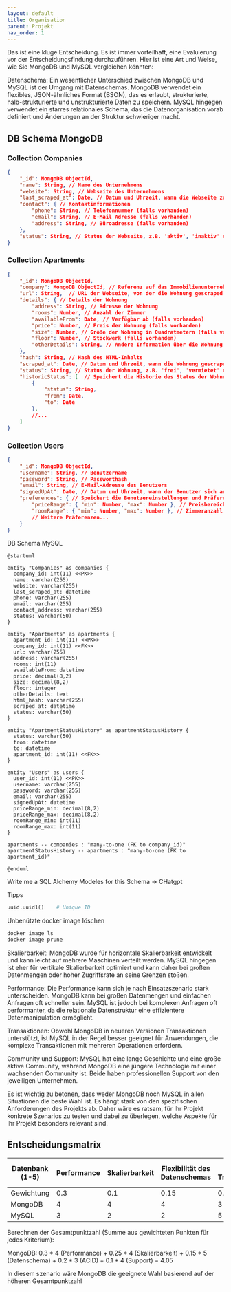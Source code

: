 ```yaml
---
layout: default
title: Organisation
parent: Projekt
nav_order: 1
---
```


Das ist eine kluge Entscheidung. Es ist immer vorteilhaft, eine Evaluierung vor der Entscheidungsfindung durchzuführen. Hier ist eine Art und Weise, wie Sie MongoDB und MySQL vergleichen könnten:

Datenschema: Ein wesentlicher Unterschied zwischen MongoDB und MySQL ist der Umgang mit Datenschemas. MongoDB verwendet ein flexibles, JSON-ähnliches Format (BSON), das es erlaubt, strukturierte, halb-strukturierte und unstrukturierte Daten zu speichern. MySQL hingegen verwendet ein starres relationales Schema, das die Datenorganisation vorab definiert und Änderungen an der Struktur schwieriger macht.

## DB Schema MongoDB

### Collection Companies

```json
{
    "_id": MongoDB ObjectId,
    "name": String, // Name des Unternehmens
    "website": String, // Webseite des Unternehmens 
    "last_scraped_at": Date, // Datum und Uhrzeit, wann die Webseite zuletzt gescraped wurde
    "contact": { // Kontaktinformationen
        "phone": String, // Telefonnummer (falls vorhanden)
        "email": String, // E-Mail Adresse (falls vorhanden)
        "address": String, // Büroadresse (falls vorhanden)
    },
    "status": String, // Status der Webseite, z.B. 'aktiv', 'inaktiv' etc.
}
```

### Collection Apartments

```json
{
    "_id": MongoDB ObjectId,
    "company": MongoDB ObjectId, // Referenz auf das Immobilienunternehmen
    "url": String,  // URL der Webseite, von der die Wohnung gescraped wurde
    "details": { // Details der Wohnung
        "address": String, // Adresse der Wohnung
        "rooms": Number, // Anzahl der Zimmer
        "availableFrom": Date, // Verfügbar ab (falls vorhanden)
        "price": Number, // Preis der Wohnung (falls vorhanden)
        "size": Number, // Größe der Wohnung in Quadratmetern (falls vorhanden)
        "floor": Number, // Stockwerk (falls vorhanden)
        "otherDetails": String, // Andere Information über die Wohnung (falls vorhanden)
    },
    "hash": String, // Hash des HTML-Inhalts
    "scraped_at": Date, // Datum und Uhrzeit, wann die Wohnung gescraped wurde
    "status": String, // Status der Wohnung, z.B. 'frei', 'vermietet' etc.
    "historicStatus": [  // Speichert die Historie des Status der Wohnung
        { 
            "status": String, 
            "from": Date, 
            "to": Date 
        },
        //...
    ]
}

```

### Collection Users

```json
{
    "_id": MongoDB ObjectId,
    "username": String, // Benutzername
    "password": String, // Passworthash
    "email": String, // E-Mail-Adresse des Benutzers
    "signedUpAt": Date, // Datum und Uhrzeit, wann der Benutzer sich angemeldet hat
    "preferences": { // Speichert die Benutzereinstellungen und Präferenzen
        "priceRange": { "min": Number, "max": Number }, // Preisbereich
        "roomRange": { "min": Number, "max": Number }, // Zimmeranzahl
        // Weitere Präferenzen...
    }
}

```

DB Schema MySQL

```plantuml
@startuml

entity "Companies" as companies {
  company_id: int(11) <<PK>>
  name: varchar(255)
  website: varchar(255)
  last_scraped_at: datetime
  phone: varchar(255)
  email: varchar(255)
  contact_address: varchar(255)
  status: varchar(50)
}

entity "Apartments" as apartments {
  apartment_id: int(11) <<PK>>
  company_id: int(11) <<FK>>
  url: varchar(255)
  address: varchar(255)
  rooms: int(11)
  availableFrom: datetime
  price: decimal(8,2)
  size: decimal(8,2)
  floor: integer
  otherDetails: text
  html_hash: varchar(255)
  scraped_at: datetime
  status: varchar(50)
}

entity "ApartmentStatusHistory" as apartmentStatusHistory {
  status: varchar(50)
  from: datetime
  to: datetime
  apartment_id: int(11) <<FK>>
}

entity "Users" as users {
  user_id: int(11) <<PK>>
  username: varchar(255)
  password: varchar(255)
  email: varchar(255)
  signedUpAt: datetime
  priceRange_min: decimal(8,2)
  priceRange_max: decimal(8,2)
  roomRange_min: int(11)
  roomRange_max: int(11)
}

apartments -- companies : "many-to-one (FK to company_id)"
apartmentStatusHistory -- apartments : "many-to-one (FK to apartment_id)"

@enduml
```
Write me a SQL Alchemy Modeles for this Schema -> CHatgpt 

Tipps

```python
uuid.uuid1()    # Unique ID
```

Unbenützte docker image löschen

```bash
docker image ls
docker image prune
```


Skalierbarkeit: MongoDB wurde für horizontale Skalierbarkeit entwickelt und kann leicht auf mehrere Maschinen verteilt werden. MySQL hingegen ist eher für vertikale Skalierbarkeit optimiert und kann daher bei großen Datenmengen oder hoher Zugriffsrate an seine Grenzen stoßen.

Performance: Die Performance kann sich je nach Einsatzszenario stark unterscheiden. MongoDB kann bei großen Datenmengen und einfachen Anfragen oft schneller sein. MySQL ist jedoch bei komplexen Anfragen oft performanter, da die relationale Datenstruktur eine effizientere Datenmanipulation ermöglicht.

Transaktionen: Obwohl MongoDB in neueren Versionen Transaktionen unterstützt, ist MySQL in der Regel besser geeignet für Anwendungen, die komplexe Transaktionen mit mehreren Operationen erfordern.

Community und Support: MySQL hat eine lange Geschichte und eine große aktive Community, während MongoDB eine jüngere Technologie mit einer wachsenden Community ist. Beide haben professionellen Support von den jeweiligen Unternehmen.

Es ist wichtig zu betonen, dass weder MongoDB noch MySQL in allen Situationen die beste Wahl ist. Es hängt stark von den spezifischen Anforderungen des Projekts ab. Daher wäre es ratsam, für Ihr Projekt konkrete Szenarios zu testen und dabei zu überlegen, welche Aspekte für Ihr Projekt besonders relevant sind.

## Entscheidungsmatrix

| **Datenbank**  (1-5)  | **Performance**    | **Skalierbarkeit**  | **Flexibilität des Datenschemas** | **ACID-Transaktionen**  | **Community und Support**      | **Gesamtpunktzahl**  |
|---------------------  |------------------  |---------------------|---------------                    | --------------          | -----------------------------  | -------------------- |
| Gewichtung            | 0.3                | 0.1                 | 0.15                              | 0.2                     |   0.2                          | 
| MongoDB               | 4                  | 4                   | 4                                 | 3                       |   3                            | 3.4             |
| MySQL                 | 3                  | 2                   | 2                                 | 5                       |   4                            | 


Berechnen der Gesamtpunktzahl (Summe aus gewichteten Punkten für jedes Kriterium):

MongoDB: 0.3 * 4 (Performance) + 0.25 * 4 (Skalierbarkeit) + 0.15 * 5 (Datenschema) + 0.2 * 3 (ACID) + 0.1 * 4 (Support) = 4.05

In diesem szenario wäre MongoDB die geeignete Wahl basierend auf der höheren Gesamtpunktzahl
